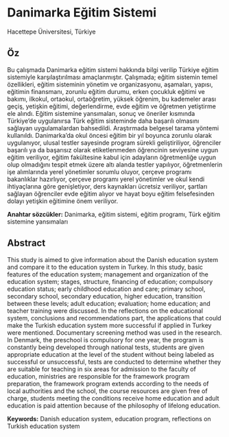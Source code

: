 # Danimarka Eğitim Sistemi

Hacettepe Üniversitesi, Türkiye

## Öz

Bu çalışmada Danimarka eğitim sistemi hakkında bilgi verilip Türkiye eğitim sistemiyle karşılaştırılması amaçlanmıştır. Çalışmada; eğitim sistemin temel özellikleri, eğitim sisteminin yönetim ve organizasyonu, aşamaları, yapısı, eğitimin finansmanı, zorunlu eğitim durumu, erken çocukluk eğitimi ve bakımı, ilkokul, ortaokul, ortaöğretim, yüksek öğrenim, bu kademeler arası geçiş, yetişkin eğitimi, değerlendirme, evde eğitim ve öğretmen yetiştirme ele alındı. Eğitim sistemine yansımaları, sonuç ve öneriler kısmında Türkiye’de uygulanırsa Türk eğitim sisteminde daha başarılı olmasını sağlayan uygulamalardan bahsedildi. Araştırmada belgesel tarama yöntemi kullanıldı. Danimarka’da okul öncesi eğitim bir yıl boyunca zorunlu olarak uygulanıyor, ulusal testler sayesinde program sürekli geliştiriliyor, öğrenciler başarılı ya da başarısız olarak etiketlenmeden öğrencinin seviyesine uygun eğitim veriliyor, eğitim fakültesine kabul için adayların öğretmenliğe uygun olup olmadığını tespit etmek üzere altı alanda testler yapılıyor, öğretmenlerin işe alımlarında yerel yönetimler sorumlu oluyor, çerçeve programı bakanlıklar hazırlıyor, çerçeve programı yerel yönetimler ve okul kendi ihtiyaçlarına göre genişletiyor, ders kaynakları ücretsiz veriliyor, şartları sağlayan öğrenciler evde eğitim alıyor ve hayat boyu eğitim felsefesinden dolayı yetişkin eğitimine önem veriliyor.

**Anahtar sözcükler:** Danimarka, eğitim sistemi, eğitim programı, Türk eğitim sistemine yansımaları

## Abstract

This study is aimed to give information about the Danish education system and compare it to the education system in Turkey. In this study, basic features of the education system; management and organization of the education system; stages, structure, financing of education; compulsory education status; early childhood education and care; primary school, secondary school, secondary education, higher education, transition between these levels; adult education; evaluation; home education; and teacher training were discussed. In the reflections on the educational system, conclusions and recommendations part, the applications that could make the Turkish education system more successful if applied in Turkey were mentioned. Documentary screening method was used in the research. In Denmark, the preschool is compulsory for one year, the program is constantly being developed through national tests, students are given appropriate education at the level of the student without being labeled as successful or unsuccessful, tests are conducted to determine whether they are suitable for teaching in six areas for admission to the faculty of education, ministries are responsible for the framework program preparation, the framework program extends according to the needs of local authorities and the school, the course resources are given free of charge, students meeting the conditions receive home education and adult education is paid attention because of the philosophy of lifelong education.

**Keywords:** Danish education system, education program, reflections on Turkish education system
